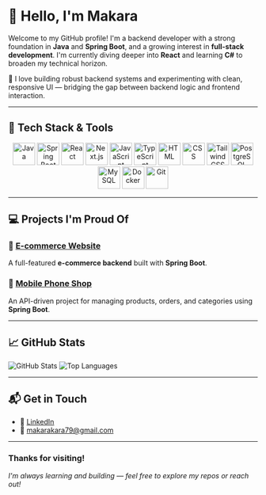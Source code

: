 # 👋 Hello, I'm Makara

Welcome to my GitHub profile! I'm a backend developer with a strong foundation in **Java** and **Spring Boot**, and a growing interest in **full-stack development**. I'm currently diving deeper into **React** and learning **C#** to broaden my technical horizon.

🔧 I love building robust backend systems and experimenting with clean, responsive UI — bridging the gap between backend logic and frontend interaction.

---

## 🚀 Tech Stack & Tools

<p align="center">
  <img src="https://cdn.jsdelivr.net/gh/devicons/devicon/icons/java/java-original.svg" alt="Java" width="45" height="45"/>
  <img src="https://cdn.jsdelivr.net/gh/devicons/devicon/icons/spring/spring-original.svg" alt="Spring Boot" width="45" height="45"/>
  <img src="https://cdn.jsdelivr.net/gh/devicons/devicon/icons/react/react-original.svg" alt="React" width="45" height="45"/>
    <img src="https://cdn.jsdelivr.net/gh/devicons/devicon/icons/nextjs/nextjs-original.svg" alt="Next.js" width="45" height="45"/>
  <img src="https://cdn.jsdelivr.net/gh/devicons/devicon/icons/javascript/javascript-original.svg" alt="JavaScript" width="45" height="45"/>
  <img src="https://cdn.jsdelivr.net/gh/devicons/devicon/icons/typescript/typescript-original.svg" alt="TypeScript" width="45" height="45"/>
  <img src="https://cdn.jsdelivr.net/gh/devicons/devicon/icons/html5/html5-original.svg" alt="HTML" width="45" height="45"/>
  <img src="https://cdn.jsdelivr.net/gh/devicons/devicon/icons/css3/css3-original.svg" alt="CSS" width="45" height="45"/>
  <img src="https://cdn.jsdelivr.net/gh/devicons/devicon/icons/tailwindcss/tailwindcss-original.svg" alt="TailwindCSS" width="45" height="45"/>
  <img src="https://cdn.jsdelivr.net/gh/devicons/devicon/icons/postgresql/postgresql-original.svg" alt="PostgreSQL" width="45" height="45"/>
  <img src="https://cdn.jsdelivr.net/gh/devicons/devicon/icons/mysql/mysql-original.svg" alt="MySQL" width="45" height="45"/>
  <img src="https://cdn.jsdelivr.net/gh/devicons/devicon/icons/docker/docker-original.svg" alt="Docker" width="45" height="45"/>
  <img src="https://cdn.jsdelivr.net/gh/devicons/devicon/icons/git/git-original.svg" alt="Git" width="45" height="45"/>
</p>

---

## 💻 Projects I'm Proud Of

### 🔗 [E-commerce Website](https://github.com/Makara-Nob/Shopping-Cart)
A full-featured **e-commerce backend** built with **Spring Boot**.

### 🔗 [Mobile Phone Shop](https://github.com/Makara-Nob/Mobile-Phone-Shop)
An API-driven project for managing products, orders, and categories using **Spring Boot**.

---

## 📈 GitHub Stats

![GitHub Stats](https://github-readme-stats.vercel.app/api?username=Makara-Nob&show_icons=true&theme=radical)
![Top Languages](https://github-readme-stats.vercel.app/api/top-langs/?username=Makara-Nob&layout=compact&theme=radical)

---

## 📬 Get in Touch

- 💼 [LinkedIn](https://www.linkedin.com/in/nob-makara-2a5957250)
- 📧 [makarakara79@gmail.com](mailto:makarakara79@gmail.com)

---

### Thanks for visiting!  
_I'm always learning and building — feel free to explore my repos or reach out!_
